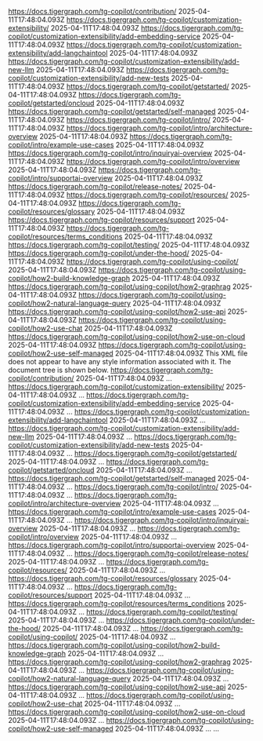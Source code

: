 https://docs.tigergraph.com/tg-copilot/contribution/ 2025-04-11T17:48:04.093Z https://docs.tigergraph.com/tg-copilot/customization-extensibility/ 2025-04-11T17:48:04.093Z https://docs.tigergraph.com/tg-copilot/customization-extensibility/add-embedding-service 2025-04-11T17:48:04.093Z https://docs.tigergraph.com/tg-copilot/customization-extensibility/add-langchaintool 2025-04-11T17:48:04.093Z https://docs.tigergraph.com/tg-copilot/customization-extensibility/add-new-llm 2025-04-11T17:48:04.093Z https://docs.tigergraph.com/tg-copilot/customization-extensibility/add-new-tests 2025-04-11T17:48:04.093Z https://docs.tigergraph.com/tg-copilot/getstarted/ 2025-04-11T17:48:04.093Z https://docs.tigergraph.com/tg-copilot/getstarted/oncloud 2025-04-11T17:48:04.093Z https://docs.tigergraph.com/tg-copilot/getstarted/self-managed 2025-04-11T17:48:04.093Z https://docs.tigergraph.com/tg-copilot/intro/ 2025-04-11T17:48:04.093Z https://docs.tigergraph.com/tg-copilot/intro/architecture-overview 2025-04-11T17:48:04.093Z https://docs.tigergraph.com/tg-copilot/intro/example-use-cases 2025-04-11T17:48:04.093Z https://docs.tigergraph.com/tg-copilot/intro/inquiryai-overview 2025-04-11T17:48:04.093Z https://docs.tigergraph.com/tg-copilot/intro/overview 2025-04-11T17:48:04.093Z https://docs.tigergraph.com/tg-copilot/intro/supportai-overview 2025-04-11T17:48:04.093Z https://docs.tigergraph.com/tg-copilot/release-notes/ 2025-04-11T17:48:04.093Z https://docs.tigergraph.com/tg-copilot/resources/ 2025-04-11T17:48:04.093Z https://docs.tigergraph.com/tg-copilot/resources/glossary 2025-04-11T17:48:04.093Z https://docs.tigergraph.com/tg-copilot/resources/support 2025-04-11T17:48:04.093Z https://docs.tigergraph.com/tg-copilot/resources/terms_conditions 2025-04-11T17:48:04.093Z https://docs.tigergraph.com/tg-copilot/testing/ 2025-04-11T17:48:04.093Z https://docs.tigergraph.com/tg-copilot/under-the-hood/ 2025-04-11T17:48:04.093Z https://docs.tigergraph.com/tg-copilot/using-copilot/ 2025-04-11T17:48:04.093Z https://docs.tigergraph.com/tg-copilot/using-copilot/how2-build-knowledge-graph 2025-04-11T17:48:04.093Z https://docs.tigergraph.com/tg-copilot/using-copilot/how2-graphrag 2025-04-11T17:48:04.093Z https://docs.tigergraph.com/tg-copilot/using-copilot/how2-natural-language-query 2025-04-11T17:48:04.093Z https://docs.tigergraph.com/tg-copilot/using-copilot/how2-use-api 2025-04-11T17:48:04.093Z https://docs.tigergraph.com/tg-copilot/using-copilot/how2-use-chat 2025-04-11T17:48:04.093Z https://docs.tigergraph.com/tg-copilot/using-copilot/how2-use-on-cloud 2025-04-11T17:48:04.093Z https://docs.tigergraph.com/tg-copilot/using-copilot/how2-use-self-managed 2025-04-11T17:48:04.093Z
This XML file does not appear to have any style information associated with it. The document tree is shown below.
<urlset xmlns="http://www.sitemaps.org/schemas/sitemap/0.9">
<url>
<loc>https://docs.tigergraph.com/tg-copilot/contribution/</loc>
<lastmod>2025-04-11T17:48:04.093Z</lastmod>
...
</url>
<url>
<loc>https://docs.tigergraph.com/tg-copilot/customization-extensibility/</loc>
<lastmod>2025-04-11T17:48:04.093Z</lastmod>
...
</url>
<url>
<loc>https://docs.tigergraph.com/tg-copilot/customization-extensibility/add-embedding-service</loc>
<lastmod>2025-04-11T17:48:04.093Z</lastmod>
...
</url>
<url>
<loc>https://docs.tigergraph.com/tg-copilot/customization-extensibility/add-langchaintool</loc>
<lastmod>2025-04-11T17:48:04.093Z</lastmod>
...
</url>
<url>
<loc>https://docs.tigergraph.com/tg-copilot/customization-extensibility/add-new-llm</loc>
<lastmod>2025-04-11T17:48:04.093Z</lastmod>
...
</url>
<url>
<loc>https://docs.tigergraph.com/tg-copilot/customization-extensibility/add-new-tests</loc>
<lastmod>2025-04-11T17:48:04.093Z</lastmod>
...
</url>
<url>
<loc>https://docs.tigergraph.com/tg-copilot/getstarted/</loc>
<lastmod>2025-04-11T17:48:04.093Z</lastmod>
...
</url>
<url>
<loc>https://docs.tigergraph.com/tg-copilot/getstarted/oncloud</loc>
<lastmod>2025-04-11T17:48:04.093Z</lastmod>
...
</url>
<url>
<loc>https://docs.tigergraph.com/tg-copilot/getstarted/self-managed</loc>
<lastmod>2025-04-11T17:48:04.093Z</lastmod>
...
</url>
<url>
<loc>https://docs.tigergraph.com/tg-copilot/intro/</loc>
<lastmod>2025-04-11T17:48:04.093Z</lastmod>
...
</url>
<url>
<loc>https://docs.tigergraph.com/tg-copilot/intro/architecture-overview</loc>
<lastmod>2025-04-11T17:48:04.093Z</lastmod>
...
</url>
<url>
<loc>https://docs.tigergraph.com/tg-copilot/intro/example-use-cases</loc>
<lastmod>2025-04-11T17:48:04.093Z</lastmod>
...
</url>
<url>
<loc>https://docs.tigergraph.com/tg-copilot/intro/inquiryai-overview</loc>
<lastmod>2025-04-11T17:48:04.093Z</lastmod>
...
</url>
<url>
<loc>https://docs.tigergraph.com/tg-copilot/intro/overview</loc>
<lastmod>2025-04-11T17:48:04.093Z</lastmod>
...
</url>
<url>
<loc>https://docs.tigergraph.com/tg-copilot/intro/supportai-overview</loc>
<lastmod>2025-04-11T17:48:04.093Z</lastmod>
...
</url>
<url>
<loc>https://docs.tigergraph.com/tg-copilot/release-notes/</loc>
<lastmod>2025-04-11T17:48:04.093Z</lastmod>
...
</url>
<url>
<loc>https://docs.tigergraph.com/tg-copilot/resources/</loc>
<lastmod>2025-04-11T17:48:04.093Z</lastmod>
...
</url>
<url>
<loc>https://docs.tigergraph.com/tg-copilot/resources/glossary</loc>
<lastmod>2025-04-11T17:48:04.093Z</lastmod>
...
</url>
<url>
<loc>https://docs.tigergraph.com/tg-copilot/resources/support</loc>
<lastmod>2025-04-11T17:48:04.093Z</lastmod>
...
</url>
<url>
<loc>https://docs.tigergraph.com/tg-copilot/resources/terms_conditions</loc>
<lastmod>2025-04-11T17:48:04.093Z</lastmod>
...
</url>
<url>
<loc>https://docs.tigergraph.com/tg-copilot/testing/</loc>
<lastmod>2025-04-11T17:48:04.093Z</lastmod>
...
</url>
<url>
<loc>https://docs.tigergraph.com/tg-copilot/under-the-hood/</loc>
<lastmod>2025-04-11T17:48:04.093Z</lastmod>
...
</url>
<url>
<loc>https://docs.tigergraph.com/tg-copilot/using-copilot/</loc>
<lastmod>2025-04-11T17:48:04.093Z</lastmod>
...
</url>
<url>
<loc>https://docs.tigergraph.com/tg-copilot/using-copilot/how2-build-knowledge-graph</loc>
<lastmod>2025-04-11T17:48:04.093Z</lastmod>
...
</url>
<url>
<loc>https://docs.tigergraph.com/tg-copilot/using-copilot/how2-graphrag</loc>
<lastmod>2025-04-11T17:48:04.093Z</lastmod>
...
</url>
<url>
<loc>https://docs.tigergraph.com/tg-copilot/using-copilot/how2-natural-language-query</loc>
<lastmod>2025-04-11T17:48:04.093Z</lastmod>
...
</url>
<url>
<loc>https://docs.tigergraph.com/tg-copilot/using-copilot/how2-use-api</loc>
<lastmod>2025-04-11T17:48:04.093Z</lastmod>
...
</url>
<url>
<loc>https://docs.tigergraph.com/tg-copilot/using-copilot/how2-use-chat</loc>
<lastmod>2025-04-11T17:48:04.093Z</lastmod>
...
</url>
<url>
<loc>https://docs.tigergraph.com/tg-copilot/using-copilot/how2-use-on-cloud</loc>
<lastmod>2025-04-11T17:48:04.093Z</lastmod>
...
</url>
<url>
<loc>https://docs.tigergraph.com/tg-copilot/using-copilot/how2-use-self-managed</loc>
<lastmod>2025-04-11T17:48:04.093Z</lastmod>
...
</url>
...
</urlset>
